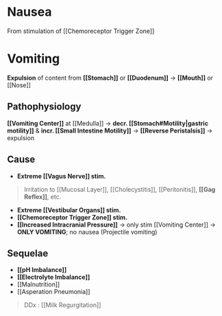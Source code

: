 # Nausea
From stimulation of [[Chemoreceptor Trigger Zone]] 

# Vomiting
**Expulsion** of content from **[[Stomach]]** or **[[Duodenum]]** -> **[[Mouth]]** or [[Nose]]

## Pathophysiology
**[[Vomiting Center]]** at [[Medulla]] -> **decr. [[Stomach#Motility|gastric motility]]** & **incr. [[Small Intestine Motility]]** -> **[[Reverse Peristalsis]]** -> expulsion

## Cause
- **Extreme [[Vagus Nerve]] stim.**
> Irritation to [[Mucosal Layer]], [[Cholecystitis]], [[Peritonitis]], **[[Gag Reflex]]**, etc.
- **Extreme [[Vestibular Organs]] stim.**
- **[[Chemoreceptor Trigger Zone]] stim.**
- **[[Increased Intracranial Pressure]]** -> only stim [[Vomiting Center]] -> **ONLY VOMITING**; no nausea (Projectile vomiting)

## Sequelae
- **[[pH Imbalance]]**
- **[[Electrolyte Imbalance]]**
- [[Malnutrition]]
- [[Asperation Pneumonia]]

> DDx : [[Milk Regurgitation]]